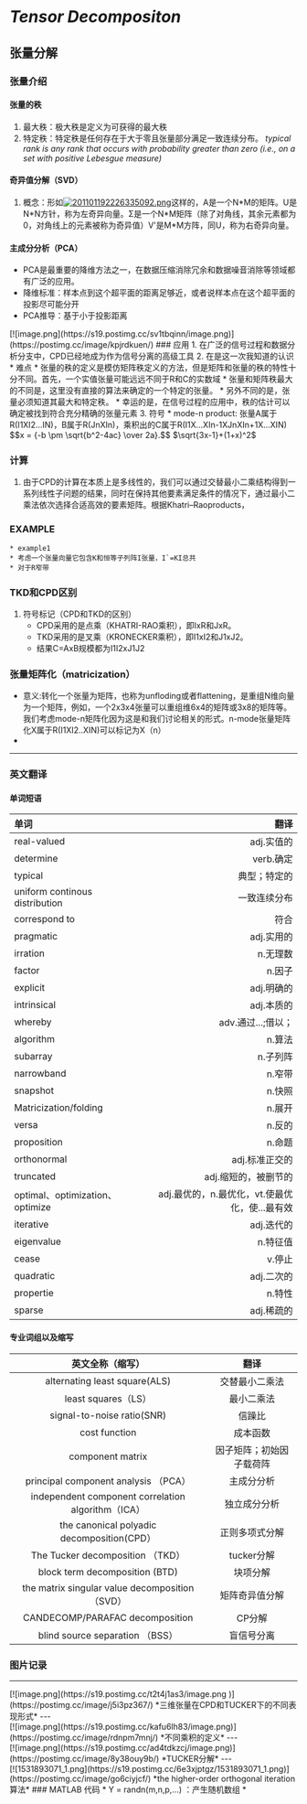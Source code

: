 # *Tensor Decompositon*
## 张量分解
### 张量介绍
#### 张量的秩
1. 最大秩：极大秩是定义为可获得的最大秩
2. 特定秩：特定秩是任何存在于大于零且张量部分满足一致连续分布。
*typical rank is
any rank that occurs with probability greater than zero (i.e., on a set with positive
Lebesgue measure)*
#### 奇异值分解（SVD）
1. 概念：形如[![201101192226335092.png](https://s19.postimg.cc/5w98n4pxv/201101192226335092.png)](https://postimg.cc/image/nz2beclsf/)这样的，A是一个N\*M的矩阵。U是N\*N方针，称为左奇异向量。Σ是一个N\*M矩阵（除了对角线，其余元素都为0，对角线上的元素被称为奇异值）V'是M\*M方阵，同U，称为右奇异向量。
#### 主成分分析（PCA）
* PCA是最重要的降维方法之一，在数据压缩消除冗余和数据噪音消除等领域都有广泛的应用。
* 降维标准：样本点到这个超平面的距离足够近，或者说样本点在这个超平面的投影尽可能分开
* PCA推导：基于小于投影距离
<div>[![image.png](https://s19.postimg.cc/sv1tbqinn/image.png)](https://postimg.cc/image/kpjrdkuen/)
### 应用
1. 在广泛的信号过程和数据分析分支中，CPD已经地成为作为信号分离的高级工具
2. 在是这一次我知道的认识
	* 难点
		* 张量的秩的定义是模仿矩阵秩定义的方法，但是矩阵和张量的秩的特性十分不同。首先，一个实值张量可能远远不同于R和C的实数域
		* 张量和矩阵秩最大的不同是，这里没有直接的算法来确定的一个特定的张量。
		* 另外不同的是，张量必须知道其最大和特定秩。
	* 幸运的是，在信号过程的应用中，秩的估计可以确定被找到符合充分精确的张量元素
3. 符号
	* mode-n product: 张量A属于R(I1XI2...IN)，B属于R(JnXIn)，乘积出的C属于R(I1X...XIn-1XJnXIn+1X...XIN)
$$x = {-b \pm \sqrt{b^2-4ac} \over 2a}.$$
$\sqrt{3x-1}+(1+x)^2$
	
### 计算
1. 由于CPD的计算在本质上是多线性的，我们可以通过交替最小二乘结构得到一系列线性子问题的结果，同时在保持其他要素满足条件的情况下，通过最小二乘法依次选择合适高效的要素矩阵。根据Khatri–Raoproducts，
### EXAMPLE
	* example1
	* 考虑一个张量向量它包含K和恒等子列阵I张量，I`=KI总共
	* 对于R窄带
### TKD和CPD区别
1. 符号标记（CPD和TKD的区别）
	* CPD采用的是点乘（KHATRI-RAO乘积），即IxR和JxR。
	* TKD采用的是叉乘（KRONECKER乘积），即I1xI2和J1xJ2。
	* 结果C=AxB规模都为I1I2xJ1J2
	
### 张量矩阵化（matricization）
* 意义:转化一个张量为矩阵，也称为unfloding或者flattening，是重组N维向量为一个矩阵，例如，一个2x3x4张量可以重组维6x4的矩阵或3x8的矩阵等。我们考虑mode-n矩阵化因为这是和我们讨论相关的形式。n-mode张量矩阵化X属于R(I1XI2..XIN)可以标记为X（n）
* 		 
---
	
### 英文翻译
#### 单词短语

|单词|翻译|
| :- | -: |
|real-valued| adj.实值的|
|determine  |verb.确定|
|typical |典型；特定的|
|uniform continous distribution| 一致连续分布|
|correspond to |符合|
|pragmatic |adj.实用的|
|irration |n.无理数|
|factor |n.因子|
|explicit |adj.明确的|
|intrinsical |adj.本质的|
|whereby |adv.通过...;借以；|
|algorithm |n.算法|
|subarray |n.子列阵|
|narrowband| n.窄带|
|snapshot |n.快照|
|Matricization/folding |n.展开|
|versa |n.反的|
|proposition |n.命题|
|orthonormal |adj.标准正交的
|truncated|adj.缩短的，被删节的|
|optimal、optimization、optimize|adj.最优的，n.最优化，vt.使最优化，使...最有效|
|iterative|adj.迭代的|
|eigenvalue|n.特征值|
|cease|v.停止|
|quadratic|adj.二次的|
|propertie|n.特性|
|sparse|adj.稀疏的|

#### 专业词组以及缩写
|英文全称（缩写）|翻译|
| :-: | :-: |
|alternating least square(ALS)| 交替最小二乘法|
|least squares（LS）|最小二乘法|
|signal-to-noise ratio(SNR) |信躁比|
|cost function |成本函数|
|component matrix| 因子矩阵；初始因子载荷阵|
|principal component analysis （PCA）|主成分分析|
|independent component correlation algorithm（ICA）| 独立成分分析|
|the canonical polyadic decomposition(CPD）|正则多项式分解|
|The Tucker decomposition （TKD）|tucker分解|
|block term decomposition (BTD) |块项分解|
|the matrix singular value decomposition（SVD）|矩阵奇异值分解|
|CANDECOMP/PARAFAC decomposition |CP分解|
|blind source separation （BSS）|盲信号分离|

### 图片记录
---
<div>
[![image.png](https://s19.postimg.cc/t2t4j1as3/image.png )](https://postimg.cc/image/j5i3pz367/)      
*三维张量在CPD和TUCKER下的不同表现形式*    
---
<div>
[![image.png](https://s19.postimg.cc/kafu6lh83/image.png)](https://postimg.cc/image/rdnpm7mnj/)  
*不同乘积的定义*  
---
<div>
[![image.png](https://s19.postimg.cc/ad4tdkzcj/image.png)](https://postimg.cc/image/8y38ouy9b/)  
*TUCKER分解*  
---
<div>
[![1531893071_1.png](https://s19.postimg.cc/6e3xjptgz/1531893071_1.png)](https://postimg.cc/image/go6ciyjcf/)  
*the higher-order orthogonal iteration算法*
### MATLAB 代码
	* Y = randn(m,n,p,...) ：产生随机数组
	* 
